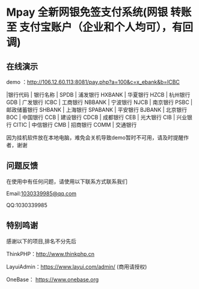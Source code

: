 Mpay 全新网银免签支付系统(网银 转账至 支付宝账户（企业和个人均可），有回调)
===============

## **在线演示**

demo ：http://106.12.60.113:8081/pay.php?a=100&c=x_ebank&b=ICBC

|银行代码 | 银行名称 |
SPDB	  | 浦发银行
HXBANK	| 华夏银行
HZCB	| 杭州银行
GDB	| 广发银行
ICBC	| 工商银行
NBBANK	| 宁波银行
NJCB	| 南京银行
PSBC	| 邮政储蓄银行
SHBANK	| 上海银行
SPABANK	| 平安银行
BJBANK	| 北京银行
BOC	| 中国银行
CCB	| 建设银行
CDCB	| 成都银行
CEB	| 光大银行
CIB	| 兴业银行
CITIC	| 中信银行
CMB	| 招商银行
COMM	| 交通银行




因为挂机软件放在本地电脑，难免会关机导致demo暂时不可用，请及时提醒作者，谢谢

## **问题反馈**

在使用中有任何问题，请使用以下联系方式联系我们

Email:1030339985@qq.com

QQ:1030339985

## **特别鸣谢**

感谢以下的项目,排名不分先后

ThinkPHP：http://www.thinkphp.cn

LayuiAdmin：https://www.layui.com/admin/ (商用请授权)

OneBase： https://www.onebase.org
